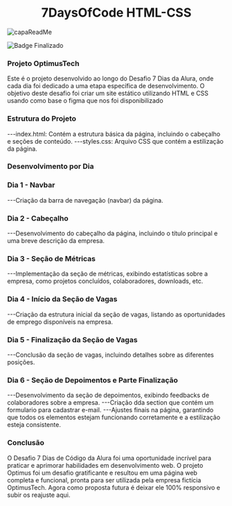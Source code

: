 <h1 align="center"> 7DaysOfCode HTML-CSS </h1>

![capaReadMe](https://github.com/ovattsuG/7DaysOfCode-HTML-CSS/assets/112031013/a081e29e-1b9e-42a5-bee8-e223182d898c)

![Badge Finalizado](http://img.shields.io/static/v1?label=STATUS&message=FINALIZADO&color=BLUE&style=for-the-badge)

<h3>Projeto OptimusTech </h3>
<span>Este é o projeto desenvolvido ao longo do Desafio 7 Dias da Alura, onde cada dia foi dedicado a uma etapa específica de desenvolvimento. O objetivo deste desafio foi criar um site estático utilizando HTML e CSS usando como base o figma que nos foi disponibilizado</span>
<h3>Estrutura do Projeto</h3>
---index.html: Contém a estrutura básica da página, incluindo o cabeçalho e seções de conteúdo.
---styles.css: Arquivo CSS que contém a estilização da página.
<h3>Desenvolvimento por Dia</h3>

<h3>Dia 1 - Navbar</h3>
---Criação da barra de navegação (navbar) da página.

<h3>Dia 2 - Cabeçalho</h3>
---Desenvolvimento do cabeçalho da página, incluindo o título principal e uma breve descrição da empresa.

<h3>Dia 3 - Seção de Métricas</h3>
---Implementação da seção de métricas, exibindo estatísticas sobre a empresa, como projetos concluídos, colaboradores, downloads, etc.

<h3>Dia 4 - Início da Seção de Vagas</h3>
---Criação da estrutura inicial da seção de vagas, listando as oportunidades de emprego disponíveis na empresa.

<h3>Dia 5 - Finalização da Seção de Vagas</h3>
---Conclusão da seção de vagas, incluindo detalhes sobre as diferentes posições.

<h3>Dia 6 - Seção de Depoimentos e Parte Finalização</h3>
---Desenvolvimento da seção de depoimentos, exibindo feedbacks de colaboradores sobre a empresa.
---Criação dda section que contém um formulario para cadastrar e-mail.
---Ajustes finais na página, garantindo que todos os elementos estejam funcionando corretamente e a estilização esteja consistente.


<h3>Conclusão</h3>
O Desafio 7 Dias de Código da Alura foi uma oportunidade incrível para praticar e aprimorar habilidades em desenvolvimento web. O projeto Optimus foi um desafio gratificante e resultou em uma página web completa e funcional, pronta para ser utilizada pela empresa fictícia OptimusTech. Agora como proposta futura é deixar ele 100% responsivo e subir os reajuste aqui.
